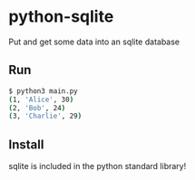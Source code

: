 # python-sqlite

Put and get some data into an sqlite database

## Run

``` bash
$ python3 main.py
(1, 'Alice', 30)
(2, 'Bob', 24)
(3, 'Charlie', 29)
```

## Install

sqlite is included in the python standard library!
